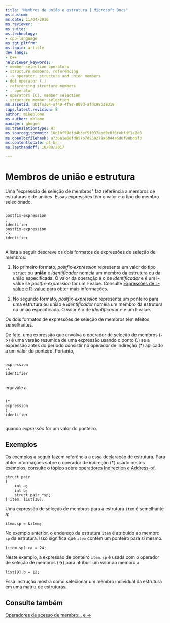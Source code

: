 ```yaml
---
title: "Membros de união e estrutura | Microsoft Docs"
ms.custom: 
ms.date: 11/04/2016
ms.reviewer: 
ms.suite: 
ms.technology:
- cpp-language
ms.tgt_pltfrm: 
ms.topic: article
dev_langs:
- C++
helpviewer_keywords:
- member-selection operators
- structure members, referencing
- -> operator, structure and union members
- dot operator (.)
- referencing structure members
- . operator
- operators [C], member selection
- structure member selection
ms.assetid: bb1fe304-af49-4f98-808d-afdc99b3e319
caps.latest.revision: 8
author: mikeblome
ms.author: mblome
manager: ghogen
ms.translationtype: HT
ms.sourcegitcommit: 16d1bf59dfd4b3ef5f037aed9c0f6febfdf1a2e8
ms.openlocfilehash: a736a1e66fd857b7d959279a6b44a6d0f9ebd6f3
ms.contentlocale: pt-br
ms.lasthandoff: 10/09/2017

---
```

# <a name="structure-and-union-members"></a>Membros de união e estrutura
Uma "expressão de seleção de membros" faz referência a membros de estruturas e de uniões. Essas expressões têm o valor e o tipo do membro selecionado.  
  
```  
  
postfix-expression  
.  
identifier  
postfix-expression  
->  
identifier  
  
```  
  
 A lista a seguir descreve os dois formatos de expressões de seleção de membros:  
  
1.  No primeiro formato, *postfix-expression* representa um valor do tipo `struct` ou **união** e *identificador* nomeia um membro da estrutura ou da união especificada. O valor da operação é o de *identificador* e é um l-value se *postfix-expression* for um l-value. Consulte [Expressões de L-value e R-value](../c-language/l-value-and-r-value-expressions.md) para obter mais informações.  
  
2.  No segundo formato, *postfix-expression* representa um ponteiro para uma estrutura ou união e *identificador* nomeia um membro da estrutura ou união especificada. O valor é o de *identificador* e é um l-value.  
  
 Os dois formatos de expressões de seleção de membros têm efeitos semelhantes.  
  
 De fato, uma expressão que envolva o operador de seleção de membros (**->**) é uma versão resumida de uma expressão usando o ponto (**.**) se a expressão antes do período consistir no operador de indireção (**\***) aplicado a um valor do ponteiro. Portanto,  
  
```  
  
expression  
->  
identifier  
  
```  
  
 equivale a  
  
```  
  
(*  
expression  
) .  
identifier  
  
```  
  
 quando *expressão* for um valor do ponteiro.  
  
## <a name="examples"></a>Exemplos  
 Os exemplos a seguir fazem referência a essa declaração de estrutura. Para obter informações sobre o operador de indireção (**\***) usado nestes exemplos, consulte o tópico sobre [operadores Indirection e Address-of](../c-language/indirection-and-address-of-operators.md).  
  
```  
struct pair   
{  
    int a;  
    int b;  
    struct pair *sp;  
} item, list[10];  
```  
  
 Uma expressão de seleção de membros para a estrutura `item` é semelhante a:  
  
```  
item.sp = &item;  
```  
  
 No exemplo anterior, o endereço da estrutura `item` é atribuído ao membro `sp` da estrutura. Isso significa que `item` contém um ponteiro para si mesmo.  
  
```  
(item.sp)->a = 24;  
```  
  
 Neste exemplo, a expressão de ponteiro `item.sp` é usada com o operador de seleção de membros (**->**) para atribuir um valor ao membro `a`.  
  
```  
list[8].b = 12;  
```  
  
 Essa instrução mostra como selecionar um membro individual da estrutura em uma matriz de estruturas.  
  
## <a name="see-also"></a>Consulte também  
 [Operadores de acesso de membro: . e ->](../cpp/member-access-operators-dot-and.md)
